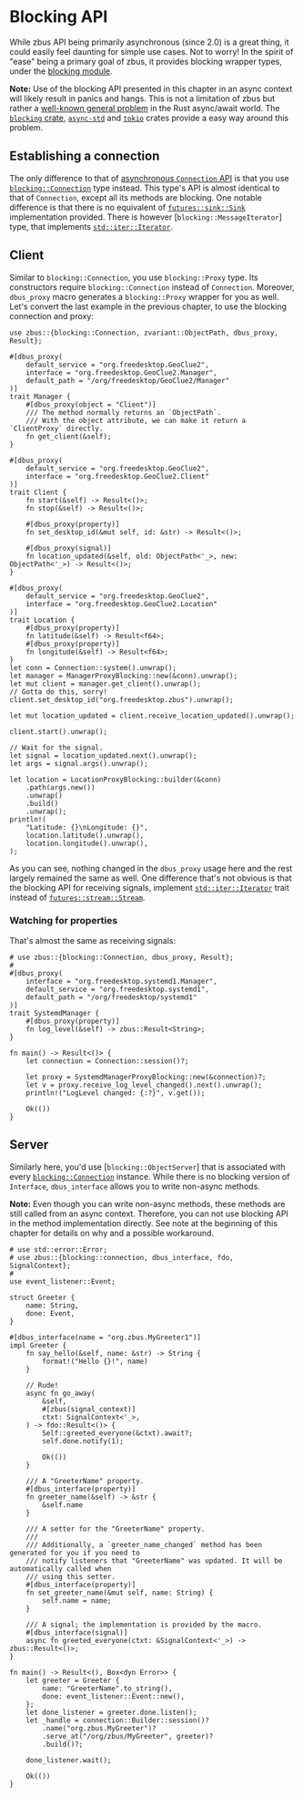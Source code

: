 # Blocking API

While zbus API being primarily asynchronous (since 2.0) is a great thing, it could easily feel
daunting for simple use cases. Not to worry! In the spirit of "ease" being a primary goal of zbus,
it provides blocking wrapper types, under the [blocking module].

**Note:** Use of the blocking API presented in this chapter in an async context will likely result
in panics and hangs. This is not a limitation of zbus but rather a
[well-known general problem][wkgp] in the Rust async/await world. The [`blocking` crate],
[`async-std`][assb] and [`tokio`][tsb] crates provide a easy way around this problem.

## Establishing a connection

The only difference to that of [asynchronous `Connection` API] is that you use
[`blocking::Connection`] type instead. This type's API is almost identical to that of `Connection`,
except all its methods are blocking. One notable difference is that there is no equivalent of
[`futures::sink::Sink`] implementation provided. There is however [`blocking::MessageIterator`]
type, that implements [`std::iter::Iterator`].

## Client

Similar to `blocking::Connection`, you use `blocking::Proxy` type. Its constructors require
`blocking::Connection` instead of `Connection`. Moreover, `dbus_proxy` macro generates a
`blocking::Proxy` wrapper for you as well. Let's convert the last example in the previous chapter,
to use the blocking connection and proxy:

```rust,no_run
use zbus::{blocking::Connection, zvariant::ObjectPath, dbus_proxy, Result};

#[dbus_proxy(
    default_service = "org.freedesktop.GeoClue2",
    interface = "org.freedesktop.GeoClue2.Manager",
    default_path = "/org/freedesktop/GeoClue2/Manager"
)]
trait Manager {
    #[dbus_proxy(object = "Client")]
    /// The method normally returns an `ObjectPath`.
    /// With the object attribute, we can make it return a `ClientProxy` directly.
    fn get_client(&self);
}

#[dbus_proxy(
    default_service = "org.freedesktop.GeoClue2",
    interface = "org.freedesktop.GeoClue2.Client"
)]
trait Client {
    fn start(&self) -> Result<()>;
    fn stop(&self) -> Result<()>;

    #[dbus_proxy(property)]
    fn set_desktop_id(&mut self, id: &str) -> Result<()>;

    #[dbus_proxy(signal)]
    fn location_updated(&self, old: ObjectPath<'_>, new: ObjectPath<'_>) -> Result<()>;
}

#[dbus_proxy(
    default_service = "org.freedesktop.GeoClue2",
    interface = "org.freedesktop.GeoClue2.Location"
)]
trait Location {
    #[dbus_proxy(property)]
    fn latitude(&self) -> Result<f64>;
    #[dbus_proxy(property)]
    fn longitude(&self) -> Result<f64>;
}
let conn = Connection::system().unwrap();
let manager = ManagerProxyBlocking::new(&conn).unwrap();
let mut client = manager.get_client().unwrap();
// Gotta do this, sorry!
client.set_desktop_id("org.freedesktop.zbus").unwrap();

let mut location_updated = client.receive_location_updated().unwrap();

client.start().unwrap();

// Wait for the signal.
let signal = location_updated.next().unwrap();
let args = signal.args().unwrap();

let location = LocationProxyBlocking::builder(&conn)
    .path(args.new())
    .unwrap()
    .build()
    .unwrap();
println!(
    "Latitude: {}\nLongitude: {}",
    location.latitude().unwrap(),
    location.longitude().unwrap(),
);
```

As you can see, nothing changed in the `dbus_proxy` usage here and the rest largely remained the
same as well. One difference that's not obvious is that the blocking API for receiving signals,
implement [`std::iter::Iterator`] trait instead of [`futures::stream::Stream`].

### Watching for properties

That's almost the same as receiving signals:

```rust,no_run
# use zbus::{blocking::Connection, dbus_proxy, Result};
#
#[dbus_proxy(
    interface = "org.freedesktop.systemd1.Manager",
    default_service = "org.freedesktop.systemd1",
    default_path = "/org/freedesktop/systemd1"
)]
trait SystemdManager {
    #[dbus_proxy(property)]
    fn log_level(&self) -> zbus::Result<String>;
}

fn main() -> Result<()> {
    let connection = Connection::session()?;

    let proxy = SystemdManagerProxyBlocking::new(&connection)?;
    let v = proxy.receive_log_level_changed().next().unwrap();
    println!("LogLevel changed: {:?}", v.get());

    Ok(())
}
```

## Server

Similarly here, you'd use [`blocking::ObjectServer`] that is associated with every
[`blocking::Connection`] instance. While there is no blocking version of `Interface`,
`dbus_interface` allows you to write non-async methods.

**Note:** Even though you can write non-async methods, these methods are still called from an async
context. Therefore, you can not use blocking API in the method implementation directly. See note at
the beginning of this chapter for details on why and a possible workaround.

```rust,no_run
# use std::error::Error;
# use zbus::{blocking::connection, dbus_interface, fdo, SignalContext};
#
use event_listener::Event;

struct Greeter {
    name: String,
    done: Event,
}

#[dbus_interface(name = "org.zbus.MyGreeter1")]
impl Greeter {
    fn say_hello(&self, name: &str) -> String {
        format!("Hello {}!", name)
    }

    // Rude!
    async fn go_away(
        &self,
        #[zbus(signal_context)]
        ctxt: SignalContext<'_>,
    ) -> fdo::Result<()> {
        Self::greeted_everyone(&ctxt).await?;
        self.done.notify(1);

        Ok(())
    }

    /// A "GreeterName" property.
    #[dbus_interface(property)]
    fn greeter_name(&self) -> &str {
        &self.name
    }

    /// A setter for the "GreeterName" property.
    ///
    /// Additionally, a `greeter_name_changed` method has been generated for you if you need to
    /// notify listeners that "GreeterName" was updated. It will be automatically called when
    /// using this setter.
    #[dbus_interface(property)]
    fn set_greeter_name(&mut self, name: String) {
        self.name = name;
    }

    /// A signal; the implementation is provided by the macro.
    #[dbus_interface(signal)]
    async fn greeted_everyone(ctxt: &SignalContext<'_>) -> zbus::Result<()>;
}

fn main() -> Result<(), Box<dyn Error>> {
    let greeter = Greeter {
        name: "GreeterName".to_string(),
        done: event_listener::Event::new(),
    };
    let done_listener = greeter.done.listen();
    let _handle = connection::Builder::session()?
        .name("org.zbus.MyGreeter")?
        .serve_at("/org/zbus/MyGreeter", greeter)?
        .build()?;

    done_listener.wait();

    Ok(())
}
```

[asynchronous `Connection` API]: https://docs.rs/zbus/3/zbus/struct.Connection.html
[`blocking::Connection`]: https://docs.rs/zbus/3/zbus/blocking/struct.Connection.html
[`futures::sink::Sink`]: https://docs.rs/futures/latest/futures/sink/trait.Sink.html
[`std::iter::Iterator`]: https://doc.rust-lang.org/nightly/std/iter/trait.Iterator.html
[blocking module]: https://docs.rs/zbus/3/zbus/blocking/index.html
[wkgp]: https://rust-lang.github.io/wg-async-foundations/vision/shiny_future/users_manual.html#caveat-beware-the-async-sandwich
[`blocking` crate]: https://docs.rs/blocking/
[assb]: https://docs.rs/async-std/latest/async_std/task/fn.spawn_blocking.html
[tsb]: https://docs.rs/tokio/latest/tokio/task/fn.spawn_blocking.html
[`futures::stream::Stream`]: https://docs.rs/futures/0.3.17/futures/stream/trait.Stream.html
